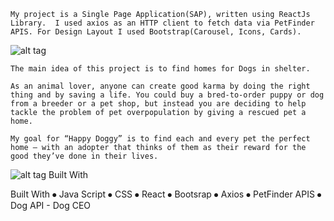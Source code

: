 
    My project is a Single Page Application(SAP), written using ReactJs Library.  I used axios as an HTTP client to fetch data via PetFinder APIS. For Design Layout I used Bootstrap(Carousel, Icons, Cards).

![alt tag](https://user-images.githubusercontent.com/58815203/75567450-8defa400-5a1f-11ea-8091-b5319036fd89.png)


    The main idea of this project is to find homes for Dogs in shelter.

    As an animal lover, anyone can create good karma by doing the right thing and by saving a life. You could buy a bred-to-order puppy or dog from a breeder or a pet shop, but instead you are deciding to help tackle the problem of pet overpopulation by giving a rescued pet a home.

    My goal for “Happy Doggy” is to find each and every pet the perfect home — with an adopter that thinks of them as their reward for the good they’ve done in their lives.

![alt tag](https://user-images.githubusercontent.com/58815203/75568583-8b8e4980-5a21-11ea-8e1e-2a92c7243d4a.png)
Built With

Built With
⦁ Java Script
⦁ CSS
⦁ React
⦁ Bootsrap
⦁ Axios
⦁ PetFinder APIS
⦁ Dog API - Dog CEO


